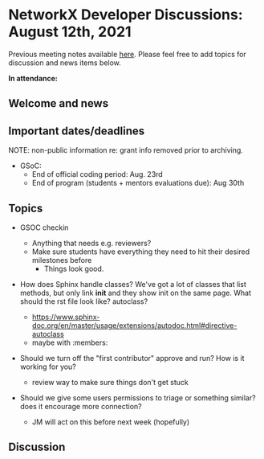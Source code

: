 # NetworkX Developer Discussions: August 12th, 2021
Previous meeting notes available [here](https://github.com/networkx/archive/tree/master/meetings). Please feel free to add topics for discussion and news items below.

**In attendance:**

## Welcome and news

## Important dates/deadlines

NOTE: non-public information re: grant info removed prior to archiving.

- GSoC:
  * End of official coding period: Aug. 23rd
  * End of program (students + mentors evaluations due): Aug 30th
  
## Topics

- GSOC checkin
  * Anything that needs e.g. reviewers?
  * Make sure students have everything they need to hit their desired milestones before
      * Things look good.

- How does Sphinx handle classes? We've got a lot of classes that list methods, but only link __init__ and they show init on the same page. What should the rst file look like? autoclass?
    - https://www.sphinx-doc.org/en/master/usage/extensions/autodoc.html#directive-autoclass
    - maybe with :members:

- Should we turn off the "first contributor" approve and run? How is it working for you?
    - review way to make sure things don't get stuck

- Should we give some users permissions to triage or something similar? does it encourage more connection?
    - JM will act on this before next week (hopefully)

## Discussion
